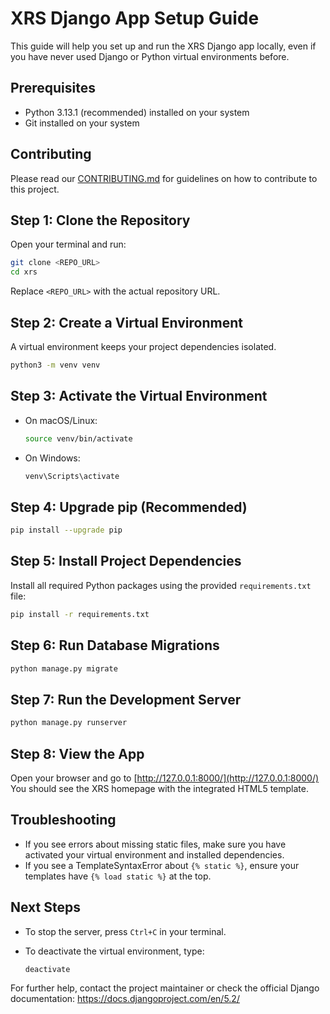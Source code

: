 # XRS Django App Setup Guide

This guide will help you set up and run the XRS Django app locally, even if you have never used Django or Python virtual environments before.

## Prerequisites

- Python 3.13.1 (recommended) installed on your system
- Git installed on your system

## Contributing

Please read our [CONTRIBUTING.md](CONTRIBUTING.md) for guidelines on how to contribute to this project.

## Step 1: Clone the Repository

Open your terminal and run:

```sh
git clone <REPO_URL>
cd xrs
```

Replace `<REPO_URL>` with the actual repository URL.

## Step 2: Create a Virtual Environment

A virtual environment keeps your project dependencies isolated.

```sh
python3 -m venv venv
```

## Step 3: Activate the Virtual Environment

- On macOS/Linux:

  ```sh
  source venv/bin/activate
  ```

- On Windows:

  ```sh
  venv\Scripts\activate
  ```

## Step 4: Upgrade pip (Recommended)

```sh
pip install --upgrade pip
```

## Step 5: Install Project Dependencies

Install all required Python packages using the provided `requirements.txt` file:

```sh
pip install -r requirements.txt
```

## Step 6: Run Database Migrations

```sh
python manage.py migrate
```

## Step 7: Run the Development Server

```sh
python manage.py runserver
```

## Step 8: View the App

Open your browser and go to [http://127.0.0.1:8000/](http://127.0.0.1:8000/)
You should see the XRS homepage with the integrated HTML5 template.

## Troubleshooting

- If you see errors about missing static files, make sure you have activated your virtual environment and installed dependencies.
- If you see a TemplateSyntaxError about `{% static %}`, ensure your templates have `{% load static %}` at the top.

## Next Steps

- To stop the server, press `Ctrl+C` in your terminal.
- To deactivate the virtual environment, type:

  ```sh
  deactivate
  ```

For further help, contact the project maintainer or check the official Django documentation: <https://docs.djangoproject.com/en/5.2/>
